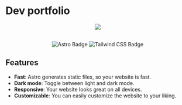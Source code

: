 # Dev portfolio

<div align="center">
  <a href="https://frontmario.dev/">
    <img src="https://github.com/MarioMS90/portfolio/assets/56683560/65da2a68-edc8-4887-9ea9-7422b5b042fb" style="max-width: 100%;">
  </a>
</div>
<br>
<div align="center">
  
  ![Astro Badge](https://img.shields.io/badge/Astro-FF3E00?logo=astro&logoColor=fff&style=flat)
  ![Tailwind CSS Badge](https://img.shields.io/badge/Tailwind%20CSS-06B6D4?logo=tailwindcss&logoColor=fff&style=flat)
  
</div>

## Features

- **Fast**: Astro generates static files, so your website is fast.
- **Dark mode**: Toggle between light and dark mode.
- **Responsive**: Your website looks great on all devices.
- **Customizable**: You can easily customize the website to your liking.
